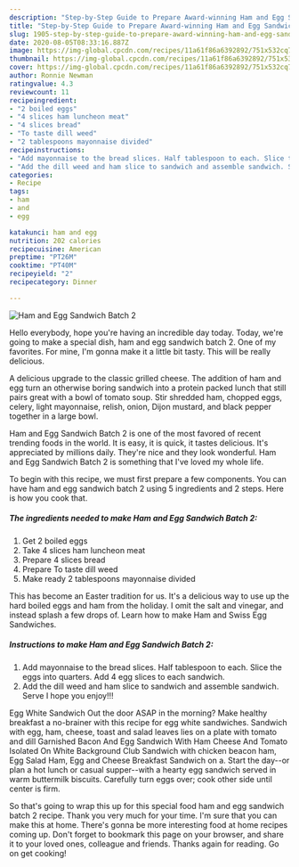 ```yaml
---
description: "Step-by-Step Guide to Prepare Award-winning Ham and Egg Sandwich Batch 2"
title: "Step-by-Step Guide to Prepare Award-winning Ham and Egg Sandwich Batch 2"
slug: 1905-step-by-step-guide-to-prepare-award-winning-ham-and-egg-sandwich-batch-2
date: 2020-08-05T08:33:16.887Z
image: https://img-global.cpcdn.com/recipes/11a61f86a6392892/751x532cq70/ham-and-egg-sandwich-batch-2-recipe-main-photo.jpg
thumbnail: https://img-global.cpcdn.com/recipes/11a61f86a6392892/751x532cq70/ham-and-egg-sandwich-batch-2-recipe-main-photo.jpg
cover: https://img-global.cpcdn.com/recipes/11a61f86a6392892/751x532cq70/ham-and-egg-sandwich-batch-2-recipe-main-photo.jpg
author: Ronnie Newman
ratingvalue: 4.3
reviewcount: 11
recipeingredient:
- "2 boiled eggs"
- "4 slices ham luncheon meat"
- "4 slices bread"
- "To taste dill weed"
- "2 tablespoons mayonnaise divided"
recipeinstructions:
- "Add mayonnaise to the bread slices. Half tablespoon to each. Slice the eggs into quarters. Add 4 egg slices to each sandwich."
- "Add the dill weed and ham slice to sandwich and assemble sandwich. Serve I hope you enjoy!!!"
categories:
- Recipe
tags:
- ham
- and
- egg

katakunci: ham and egg 
nutrition: 202 calories
recipecuisine: American
preptime: "PT26M"
cooktime: "PT40M"
recipeyield: "2"
recipecategory: Dinner

---
```



![Ham and Egg Sandwich Batch 2](https://img-global.cpcdn.com/recipes/11a61f86a6392892/751x532cq70/ham-and-egg-sandwich-batch-2-recipe-main-photo.jpg)

Hello everybody, hope you're having an incredible day today. Today, we're going to make a special dish, ham and egg sandwich batch 2. One of my favorites. For mine, I'm gonna make it a little bit tasty. This will be really delicious.

A delicious upgrade to the classic grilled cheese. The addition of ham and egg turn an otherwise boring sandwich into a protein packed lunch that still pairs great with a bowl of tomato soup. Stir shredded ham, chopped eggs, celery, light mayonnaise, relish, onion, Dijon mustard, and black pepper together in a large bowl.

Ham and Egg Sandwich Batch 2 is one of the most favored of recent trending foods in the world. It is easy, it is quick, it tastes delicious. It's appreciated by millions daily. They're nice and they look wonderful. Ham and Egg Sandwich Batch 2 is something that I've loved my whole life.


To begin with this recipe, we must first prepare a few components. You can have ham and egg sandwich batch 2 using 5 ingredients and 2 steps. Here is how you cook that.

<!--inarticleads1-->

##### The ingredients needed to make Ham and Egg Sandwich Batch 2:

1. Get 2 boiled eggs
1. Take 4 slices ham luncheon meat
1. Prepare 4 slices bread
1. Prepare To taste dill weed
1. Make ready 2 tablespoons mayonnaise divided


This has become an Easter tradition for us. It&#39;s a delicious way to use up the hard boiled eggs and ham from the holiday. I omit the salt and vinegar, and instead splash a few drops of. Learn how to make Ham and Swiss Egg Sandwiches. 

<!--inarticleads2-->

##### Instructions to make Ham and Egg Sandwich Batch 2:

1. Add mayonnaise to the bread slices. Half tablespoon to each. Slice the eggs into quarters. Add 4 egg slices to each sandwich.
1. Add the dill weed and ham slice to sandwich and assemble sandwich. Serve I hope you enjoy!!!


Egg White Sandwich Out the door ASAP in the morning? Make healthy breakfast a no-brainer with this recipe for egg white sandwiches. Sandwich with egg, ham, cheese, toast and salad leaves lies on a plate with tomato and dill Garnished Bacon And Egg Sandwich With Ham Cheese And Tomato Isolated On White Background Club Sandwich with chicken beacon ham, Egg Salad Ham, Egg and Cheese Breakfast Sandwich on a. Start the day--or plan a hot lunch or casual supper--with a hearty egg sandwich served in warm buttermilk biscuits. Carefully turn eggs over; cook other side until center is firm. 

So that's going to wrap this up for this special food ham and egg sandwich batch 2 recipe. Thank you very much for your time. I'm sure that you can make this at home. There's gonna be more interesting food at home recipes coming up. Don't forget to bookmark this page on your browser, and share it to your loved ones, colleague and friends. Thanks again for reading. Go on get cooking!
